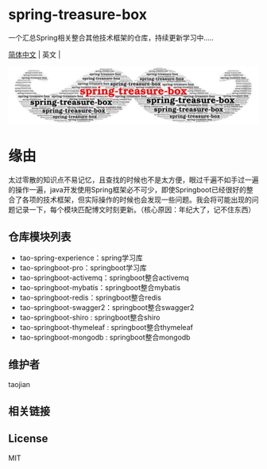 # spring-treasure-box 

一个汇总Spring相关整合其他技术框架的仓库，持续更新学习中.....

[简体中文](./README.md) | 英文 | 

<p align="center"><img src="images/1.png" width="700"/></p>

# 缘由
太过零散的知识点不易记忆，且查找的时候也不是太方便，眼过千遍不如手过一遍的操作一遍，java开发使用Spring框架必不可少，即使Springboot已经很好的整合了各项的技术框架，但实际操作的时候也会发现一些问题。我会将可能出现的问题记录一下，每个模块匹配博文时刻更新。（核心原因：年纪大了，记不住东西）

## 仓库模块列表
* tao-spring-experience：spring学习库
* tao-springboot-pro：springboot学习库
* tao-springboot-activemq：springboot整合activemq
* tao-springboot-mybatis：springboot整合mybatis
* tao-springboot-redis：springboot整合redis
* tao-springboot-swagger2：springboot整合swagger2
* tao-springboot-shiro : springboot整合shiro
* tao-springboot-thymeleaf : springboot整合thymeleaf
* tao-springboot-mongodb : springboot整合mongodb

## 维护者
taojian

## 相关链接


## License

MIT
